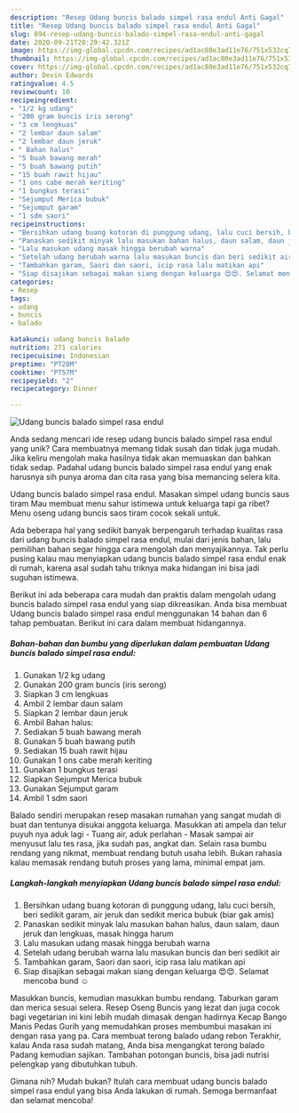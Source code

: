 ```yaml
---
description: "Resep Udang buncis balado simpel rasa endul Anti Gagal"
title: "Resep Udang buncis balado simpel rasa endul Anti Gagal"
slug: 894-resep-udang-buncis-balado-simpel-rasa-endul-anti-gagal
date: 2020-09-21T20:29:42.321Z
image: https://img-global.cpcdn.com/recipes/ad1ac80e3ad11e76/751x532cq70/udang-buncis-balado-simpel-rasa-endul-foto-resep-utama.jpg
thumbnail: https://img-global.cpcdn.com/recipes/ad1ac80e3ad11e76/751x532cq70/udang-buncis-balado-simpel-rasa-endul-foto-resep-utama.jpg
cover: https://img-global.cpcdn.com/recipes/ad1ac80e3ad11e76/751x532cq70/udang-buncis-balado-simpel-rasa-endul-foto-resep-utama.jpg
author: Devin Edwards
ratingvalue: 4.5
reviewcount: 10
recipeingredient:
- "1/2 kg udang"
- "200 gram buncis iris serong"
- "3 cm lengkuas"
- "2 lembar daun salam"
- "2 lembar daun jeruk"
- " Bahan halus"
- "5 buah bawang merah"
- "5 buah bawang putih"
- "15 buah rawit hijau"
- "1 ons cabe merah keriting"
- "1 bungkus terasi"
- "Sejumput Merica bubuk"
- "Sejumput garam"
- "1 sdm saori"
recipeinstructions:
- "Bersihkan udang buang kotoran di punggung udang, lalu cuci bersih, beri sedikit garam, air jeruk dan sedikit merica bubuk (biar gak amis)"
- "Panaskan sedikit minyak lalu masukan bahan halus, daun salam, daun jeruk dan lengkuas, masak hingga harum"
- "Lalu masukan udang masak hingga berubah warna"
- "Setelah udang berubah warna lalu masukan buncis dan beri sedikit air"
- "Tambahkan garam, Saori dan saori, icip rasa lalu matikan api"
- "Siap disajikan sebagai makan siang dengan keluarga 😍😍. Selamat mencoba bund ☺️"
categories:
- Resep
tags:
- udang
- buncis
- balado

katakunci: udang buncis balado 
nutrition: 271 calories
recipecuisine: Indonesian
preptime: "PT28M"
cooktime: "PT57M"
recipeyield: "2"
recipecategory: Dinner

---
```



![Udang buncis balado simpel rasa endul](https://img-global.cpcdn.com/recipes/ad1ac80e3ad11e76/751x532cq70/udang-buncis-balado-simpel-rasa-endul-foto-resep-utama.jpg)

Anda sedang mencari ide resep udang buncis balado simpel rasa endul yang unik? Cara membuatnya memang tidak susah dan tidak juga mudah. Jika keliru mengolah maka hasilnya tidak akan memuaskan dan bahkan tidak sedap. Padahal udang buncis balado simpel rasa endul yang enak harusnya sih punya aroma dan cita rasa yang bisa memancing selera kita.

Udang buncis balado simpel rasa endul. Masakan simpel udang buncis saus tiram Mau membuat menu sahur istimewa untuk keluarga tapi ga ribet? Menu oseng udang buncis saos tiram cocok sekali untuk.

Ada beberapa hal yang sedikit banyak berpengaruh terhadap kualitas rasa dari udang buncis balado simpel rasa endul, mulai dari jenis bahan, lalu pemilihan bahan segar hingga cara mengolah dan menyajikannya. Tak perlu pusing kalau mau menyiapkan udang buncis balado simpel rasa endul enak di rumah, karena asal sudah tahu triknya maka hidangan ini bisa jadi suguhan istimewa.


Berikut ini ada beberapa cara mudah dan praktis dalam mengolah udang buncis balado simpel rasa endul yang siap dikreasikan. Anda bisa membuat Udang buncis balado simpel rasa endul menggunakan 14 bahan dan 6 tahap pembuatan. Berikut ini cara dalam membuat hidangannya.

<!--inarticleads1-->

##### Bahan-bahan dan bumbu yang diperlukan dalam pembuatan Udang buncis balado simpel rasa endul:

1. Gunakan 1/2 kg udang
1. Gunakan 200 gram buncis (iris serong)
1. Siapkan 3 cm lengkuas
1. Ambil 2 lembar daun salam
1. Siapkan 2 lembar daun jeruk
1. Ambil  Bahan halus:
1. Sediakan 5 buah bawang merah
1. Gunakan 5 buah bawang putih
1. Sediakan 15 buah rawit hijau
1. Gunakan 1 ons cabe merah keriting
1. Gunakan 1 bungkus terasi
1. Siapkan Sejumput Merica bubuk
1. Gunakan Sejumput garam
1. Ambil 1 sdm saori


Balado sendiri merupakan resep masakan rumahan yang sangat mudah di buat dan tentunya disukai anggota keluarga. Masukkan ati ampela dan telur puyuh nya aduk lagi - Tuang air, aduk perlahan - Masak sampai air menyusut lalu tes rasa, jika sudah pas, angkat dan. Selain rasa bumbu rendang yang nikmat, membuat rendang butuh usaha lebih. Bukan rahasia kalau memasak rendang butuh proses yang lama, minimal empat jam. 

<!--inarticleads2-->

##### Langkah-langkah menyiapkan Udang buncis balado simpel rasa endul:

1. Bersihkan udang buang kotoran di punggung udang, lalu cuci bersih, beri sedikit garam, air jeruk dan sedikit merica bubuk (biar gak amis)
1. Panaskan sedikit minyak lalu masukan bahan halus, daun salam, daun jeruk dan lengkuas, masak hingga harum
1. Lalu masukan udang masak hingga berubah warna
1. Setelah udang berubah warna lalu masukan buncis dan beri sedikit air
1. Tambahkan garam, Saori dan saori, icip rasa lalu matikan api
1. Siap disajikan sebagai makan siang dengan keluarga 😍😍. Selamat mencoba bund ☺️


Masukkan buncis, kemudian masukkan bumbu rendang. Taburkan garam dan merica sesuai selera. Resep Oseng Buncis yang lezat dan juga cocok bagi vegetarian ini kini lebih mudah dimasak dengan hadirnya Kecap Bango Manis Pedas Gurih yang memudahkan proses membumbui masakan ini dengan rasa yang pa. Cara membuat terong balado udang rebon Terakhir, kalau Anda rasa sudah matang, Anda bisa mengangkat terong balado Padang kemudian sajikan. Tambahan potongan buncis, bisa jadi nutrisi pelengkap yang dibutuhkan tubuh. 

Gimana nih? Mudah bukan? Itulah cara membuat udang buncis balado simpel rasa endul yang bisa Anda lakukan di rumah. Semoga bermanfaat dan selamat mencoba!
